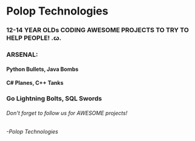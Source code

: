 # Polop Technologies

### 12-14 YEAR OLDs CODING AWESOME PROJECTS TO TRY TO HELP PEOPLE! .ꞷ.
### ARSENAL:
#### Python Bullets, Java Bombs
#### C# Planes, C++ Tanks
### Go Lightning Bolts, SQL Swords
###### Don't forget to follow us for AWESOME projects!
###### -Polop Technologies

<!--
**PolopTechnology/PolopTechnology** is a ✨ _special_ ✨ repository because its `README.md` (this file) appears on your GitHub profile.
